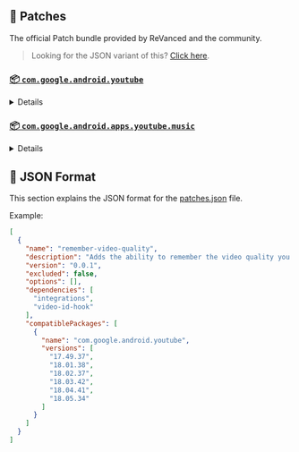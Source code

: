 ## 🧩 Patches

The official Patch bundle provided by ReVanced and the community.

> Looking for the JSON variant of this? [Click here](patches.json).

### [📦 `com.google.android.youtube`](https://play.google.com/store/apps/details?id=com.google.android.youtube)
<details>

| 💊 Patch | 📜 Description | 🏹 Target Version |
|:--------:|:--------------:|:-----------------:|
| `client-spoof` | Spoofs the YouTube client to prevent playback issues. | 18.05.34 |
| `custom-branding-icon-afn-blue` | Changes the YouTube launcher icon (Afn / Blue). | 18.05.34 |
| `custom-branding-icon-afn-red` | Changes the YouTube launcher icon (Afn / Red). | 18.05.34 |
| `custom-branding-icon-revancify` | Changes the YouTube launcher icon (Revancify). | 18.05.34 |
| `custom-branding-name` | Changes the YouTube launcher name to your choice (defaults to ReVanced Extended). | 18.05.34 |
| `custom-seekbar-color` | Change seekbar color in dark mode. | 18.05.34 |
| `custom-video-speed` | Adds more video speed options. | 18.05.34 |
| `default-video-quality` | Adds ability to set default video quality settings. | 18.05.34 |
| `default-video-speed` | Adds ability to set default video speed settings. | 18.05.34 |
| `disable-haptic-feedback` | Disable haptic feedback when swiping. | 18.05.34 |
| `disable-shorts-player-pip` | Disable PiP mode in YouTube Shorts player. | 18.05.34 |
| `enable-external-browser` | Use an external browser to open the url. | 18.05.34 |
| `enable-minimized-playback` | Enables minimized and background playback. | 18.05.34 |
| `enable-old-layout` | Spoof the YouTube client version to use the old layout. | 18.05.34 |
| `enable-old-quality-layout` | Enables the original quality flyout menu. | 18.05.34 |
| `enable-open-links-directly` | Bypass URL redirects (youtube.com/redirect) when opening links in video descriptions. | 18.05.34 |
| `enable-seekbar-tapping` | Enables tap-to-seek on the seekbar of the video player. | 18.05.34 |
| `enable-tablet-miniplayer` | Enables the tablet mini player layout. | 18.05.34 |
| `enable-wide-searchbar` | Replaces the search icon with a wide search bar. This will hide the YouTube logo when active. | 18.05.34 |
| `force-premium-heading` | Forces premium heading on the home screen. | 18.05.34 |
| `force-vp9-codec` | Forces the VP9 codec for videos. | 18.05.34 |
| `header-switch` | Add switch to change header. | 18.05.34 |
| `hide-auto-captions` | Hide captions from being automatically enabled. | 18.05.34 |
| `hide-auto-player-popup-panels` | Hide automatic popup panels (playlist or live chat) on video player. | 18.05.34 |
| `hide-autoplay-button` | Hides the autoplay button in the video player. | 18.05.34 |
| `hide-button-container` | Adds the options to hide action buttons under a video. | 18.05.34 |
| `hide-cast-button` | Hides the cast button in the video player. | 18.05.34 |
| `hide-channel-watermark` | Hides creator's watermarks on videos. | 18.05.34 |
| `hide-comment-component` | Adds options to hide comment component under a video. | 18.05.34 |
| `hide-create-button` | Hides the create button in the navigation bar. | 18.05.34 |
| `hide-crowdfunding-box` | Hides the crowdfunding box between the player and video description. | 18.05.34 |
| `hide-email-address` | Hides the email address in the account switcher. | 18.05.34 |
| `hide-endscreen-cards` | Hides the suggested video cards at the end of a video in fullscreen. | 18.05.34 |
| `hide-endscreen-overlay` | Hide endscreen overlay on swipe controls. | 18.05.34 |
| `hide-filmstrip-overlay` | Hide flimstrip overlay on swipe controls. | 18.05.34 |
| `hide-flyout-panel` | Adds options to hide player settings flyout panel. | 18.05.34 |
| `hide-fullscreen-panels` | Hides video description and comments panel in fullscreen view. | 18.05.34 |
| `hide-general-ads` | Hooks the method which parses the bytes into a ComponentContext to filter components. | 18.05.34 |
| `hide-info-cards` | Hides info-cards in videos. | 18.05.34 |
| `hide-live-chat-button` | Hides the live chat button in the video player. | 18.05.34 |
| `hide-mix-playlists` | Removes mix playlists from home feed and video player. | 18.05.34 |
| `hide-next-prev-button` | Hides the next prev button in the player controller. | 18.05.34 |
| `hide-pip-notification` | Disable pip notification when you first launch pip mode. | 18.05.34 |
| `hide-player-captions-button` | Hides the captions button in the video player. | 18.05.34 |
| `hide-player-overlay-filter` | Remove the dark filter layer from the player's background. | 18.05.34 |
| `hide-shorts-button` | Hides the shorts button in the navigation bar. | 18.05.34 |
| `hide-shorts-component` | Hides other Shorts components. | 18.05.34 |
| `hide-snackbar` | Hides the snackbar action popup. | 18.05.34 |
| `hide-startup-shorts-player` | Disables playing YouTube Shorts when launching YouTube. | 18.05.34 |
| `hide-stories` | Hides YouTube Stories shelf on the feed. | 18.05.34 |
| `hide-suggested-actions` | Hide the suggested actions bar inside the player. | 18.05.34 |
| `hide-time-and-seekbar` | Hides progress bar and time counter on videos. | 18.05.34 |
| `hide-tooltip-content` | Hides the tooltip box that appears on first install. | 18.05.34 |
| `hide-video-ads` | Removes ads in the video player. | 18.05.34 |
| `layout-switch` | Tricks the dpi to use some tablet/phone layouts. | 18.05.34 |
| `materialyou` | Enables MaterialYou theme for Android 12+ | 18.05.34 |
| `microg-support` | Allows YouTube ReVanced to run without root and under a different package name with Vanced MicroG. | 18.05.34 |
| `optimize-resource` | Removes duplicate resources and adds missing translation files from YouTube. | 18.05.34 |
| `overlay-buttons` | Add overlay buttons for ReVanced Extended. | 18.05.34 |
| `patch-options` | Create an options.toml file. | all |
| `remove-player-button-background` | Removes the background from the video player buttons. | 18.05.34 |
| `return-youtube-dislike` | Shows the dislike count of videos using the Return YouTube Dislike API. | 18.05.34 |
| `settings` | Applies mandatory patches to implement ReVanced settings into the application. | 18.05.34 |
| `sponsorblock` | Integrates SponsorBlock which allows skipping video segments such as sponsored content. | 18.05.34 |
| `swipe-controls` | Adds volume and brightness swipe controls. | 18.05.34 |
| `theme` | Applies a custom theme (default: amoled). | 18.05.34 |
| `translations` | Add Crowdin Translations. | 18.05.34 |
</details>

### [📦 `com.google.android.apps.youtube.music`](https://play.google.com/store/apps/details?id=com.google.android.apps.youtube.music)
<details>

| 💊 Patch | 📜 Description | 🏹 Target Version |
|:--------:|:--------------:|:-----------------:|
| `background-play` | Enables playing music in the background. | all |
| `client-spoof-music` | Spoofs the YouTube Music client. | all |
| `custom-branding-music-afn-blue` | Changes the YouTube Music launcher icon (Afn / Blue). | all |
| `custom-branding-music-afn-red` | Changes the YouTube Music launcher icon (Afn / Red). | all |
| `custom-branding-music-revancify` | Changes the YouTube Music launcher icon to your choice (Revancify). | all |
| `enable-black-navbar` | Sets the navigation bar color to black. | all |
| `enable-color-match-player` | Matches the fullscreen player color with the minimized one. | all |
| `enable-force-minimized-player` | Permanently keep player minimized even if another track is played. | all |
| `enable-force-shuffle` | Enable force shuffle even if another track is played. | all |
| `enable-opus-codec` | Enable opus codec when playing audio. | all |
| `enable-tablet-mode` | Enable landscape mode on phone. | all |
| `enable-zen-mode` | Adds a grey tint to the video player to reduce eye strain. | all |
| `exclusive-audio-playback` | Enables the option to play music without video. | all |
| `hide-compact-header` | Hides the music category bar at the top of the homepage. | all |
| `hide-get-premium` | Removes all "Get Premium" evidences from the avatar menu. | all |
| `hide-music-ads` | Removes ads in the music player. | all |
| `hide-music-cast-button` | Hides the cast button in the video player and header | all |
| `hide-taste-builder` | Removes the "Tell us which artists you like" card from the home screen. | all |
| `hide-upgrade-button` | Removes the upgrade tab from the pivot bar. | all |
| `minimized-playback-music` | Enables minimized playback on Kids music. | all |
| `music-microg-support` | Allows YouTube Music ReVanced to run without root and under a different package name. | all |
| `music-settings` | Adds settings for ReVanced to YouTube Music. | all |
| `optimize-resource-music` | Remove unnecessary resources. | all |
| `patch-options` | Create an options.toml file. | all |
| `translations-music` | Add Crowdin Translations for YouTube Music | all |
</details>



## 📝 JSON Format

This section explains the JSON format for the [patches.json](patches.json) file.

Example:

```json
[
  {
    "name": "remember-video-quality",
    "description": "Adds the ability to remember the video quality you chose in the video quality flyout.",
    "version": "0.0.1",
    "excluded": false,
    "options": [],
    "dependencies": [
      "integrations",
      "video-id-hook"
    ],
    "compatiblePackages": [
      {
        "name": "com.google.android.youtube",
        "versions": [
          "17.49.37",
          "18.01.38",
          "18.02.37",
          "18.03.42",
          "18.04.41",
          "18.05.34"
        ]
      }
    ]
  }
]
```